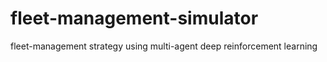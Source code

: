 # fleet-management-simulator
 fleet-management strategy using multi-agent deep reinforcement learning
